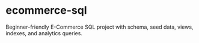# ecommerce-sql
Beginner-friendly E-Commerce SQL project with schema, seed data, views, indexes, and analytics queries.
